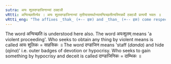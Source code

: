 ```yaml
---
sutra: अयः शूलदण्डाजिनाभ्यां ठक्ठञौ
vRtti: अन्विच्छतीत्येव । अयः शूलदण्डाजिनाभ्यां तृतीयासमर्थाभ्यामन्विच्छतीत्यस्मिन्नर्थे ठक्ठञौ प्रत्ययौ भवतः ॥
vRtti_eng: "The affixes _thak_ (+-- इक) and _than_ (+-- इक) come respectively after _ayahsula_ and _dandajina_, in the same sense of "who strives to gain something by that"."
---
```

The word अन्विच्छति is understood here also. The word अयःशूलम् means 'a violent proceeding'. Who seeks to obtain any thing by violent means is called आयः शूलिकः = साहसिकः ॥ The word दण्डाजिन means 'staff (_danda_) and hide (_ajina_)' i.e. outer badges of devotion or hypocrisy. Who seeks to gain something by hypocrisy and deceit is called दाण्डाजिनिकः = दाम्भिकः ॥
